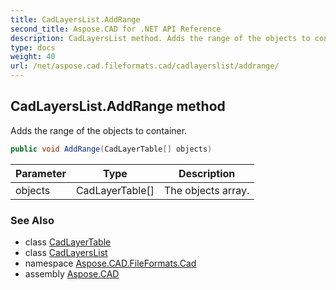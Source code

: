 ```yaml
---
title: CadLayersList.AddRange
second_title: Aspose.CAD for .NET API Reference
description: CadLayersList method. Adds the range of the objects to container
type: docs
weight: 40
url: /net/aspose.cad.fileformats.cad/cadlayerslist/addrange/
---
```

## CadLayersList.AddRange method

Adds the range of the objects to container.

```csharp
public void AddRange(CadLayerTable[] objects)
```

| Parameter | Type | Description |
| --- | --- | --- |
| objects | CadLayerTable[] | The objects array. |

### See Also

* class [CadLayerTable](../../../aspose.cad.fileformats.cad.cadtables/cadlayertable/)
* class [CadLayersList](../)
* namespace [Aspose.CAD.FileFormats.Cad](../../cadlayerslist/)
* assembly [Aspose.CAD](../../../)


